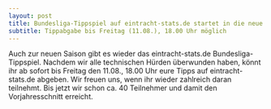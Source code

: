 ```yaml
---
layout: post
title: Bundesliga-Tippspiel auf eintracht-stats.de startet in die neue Saison
subtitle: Tippabgabe bis Freitag (11.08.), 18.00 Uhr möglich
---
```


Auch zur neuen Saison gibt es wieder das eintracht-stats.de Bundesliga-Tippspiel. Nachdem wir alle technischen Hürden überwunden haben, könnt ihr ab sofort bis Freitag den 11.08., 18.00 Uhr eure Tipps auf eintracht-stats.de abgeben. Wir freuen uns, wenn ihr wieder zahlreich daran teilnehmt. Bis jetzt wir schon ca. 40 Teilnehmer und damit den Vorjahresschnitt erreicht.


